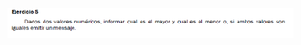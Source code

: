 ![](https://github.com/Alexix87/practicaLogica/blob/master/ejerciciosIniciales/ejercicio_05/ejercicio_05.png)